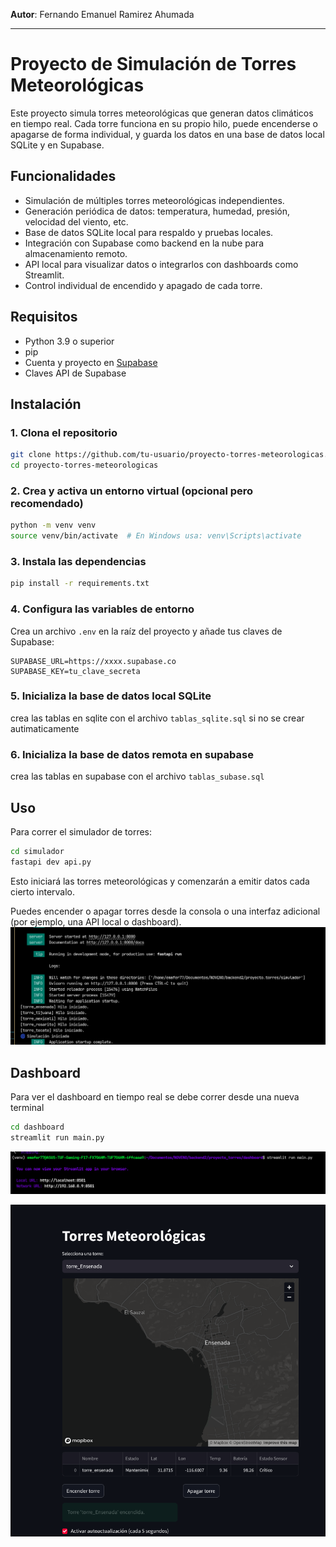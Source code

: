 **Autor**:  Fernando Emanuel Ramirez Ahumada

***
# Proyecto de Simulación de Torres Meteorológicas

Este proyecto simula torres meteorológicas que generan datos climáticos en tiempo real. Cada torre funciona en su propio hilo, puede encenderse o apagarse de forma individual, y guarda los datos en una base de datos local SQLite y en Supabase.

## Funcionalidades

- Simulación de múltiples torres meteorológicas independientes.
- Generación periódica de datos: temperatura, humedad, presión, velocidad del viento, etc.
- Base de datos SQLite local para respaldo y pruebas locales.
- Integración con Supabase como backend en la nube para almacenamiento remoto.
- API local para visualizar datos o integrarlos con dashboards como Streamlit.
- Control individual de encendido y apagado de cada torre.

## Requisitos

- Python 3.9 o superior
- pip
- Cuenta y proyecto en [Supabase](https://supabase.com/)
- Claves API de Supabase

## Instalación

### 1. Clona el repositorio

```bash
git clone https://github.com/tu-usuario/proyecto-torres-meteorologicas.git
cd proyecto-torres-meteorologicas
```

### 2. Crea y activa un entorno virtual (opcional pero recomendado)

```bash
python -m venv venv
source venv/bin/activate  # En Windows usa: venv\Scripts\activate
```

### 3. Instala las dependencias

```bash
pip install -r requirements.txt
```

### 4. Configura las variables de entorno

Crea un archivo `.env` en la raíz del proyecto y añade tus claves de Supabase:

```env
SUPABASE_URL=https://xxxx.supabase.co
SUPABASE_KEY=tu_clave_secreta
```

### 5. Inicializa la base de datos local SQLite

crea las tablas en sqlite con el archivo `tablas_sqlite.sql` si no se crear autimaticamente

### 6. Inicializa la base de datos remota en supabase

crea las tablas en supabase con el archivo `tablas_subase.sql`

## Uso

Para correr el simulador de torres:

```bash
cd simulador
fastapi dev api.py
```

Esto iniciará las torres meteorológicas y comenzarán a emitir datos cada cierto intervalo.

Puedes encender o apagar torres desde la consola o una interfaz adicional (por ejemplo, una API local o dashboard).
![alt text](image-1.png)

## Dashboard

Para ver el dashboard en tiempo real se debe correr desde una nueva terminal

```bash
cd dashboard
streamlit run main.py
```
![alt text](image-2.png)

![alt text](image.png)
